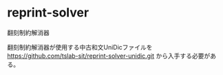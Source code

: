 # reprint-solver
翻刻制約解消器

翻刻制約解消器が使用する中古和文UniDicファイルを https://github.com/tslab-sit/reprint-solver-unidic.git から入手する必要がある。
